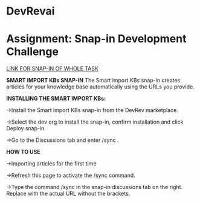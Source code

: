 # DevRevai
# Assignment: Snap-in Development Challenge

[LINK FOR SNAP-IN OF WHOLE TASK](https://app.devrev.ai/manjula12345/settings/snap-ins/snap_in-5d4a6830-2f70-49cd-b806-a98658412b69?dod=%5B%7B%22doi%22%3A%22PROD-1%22%2C%22dot%22%3A%22part%22%2C%22swcv%22%3Atrue%2C%22pdvt%22%3A%22timeline%22%7D%5D)



**SMART IMPORT KBs SNAP-IN**
The Smart import KBs snap-in creates articles for your knowledge base automatically using the URLs you provide.

**INSTALLING THE SMART IMPORT KBs:**

->Install the Smart import KBs snap-in from the DevRev marketplace.

->Select the dev org to install the snap-in, confirm installation and click Deploy snap-in.

->Go to the Discussions tab and enter /sync <URL>.


**HOW TO USE**

->Importing articles for the first time

->Refresh this page to activate the /sync command.

->Type the command /sync <URL> in the snap-in discussions tab on the right. Replace <URL> with the actual URL without the brackets.

